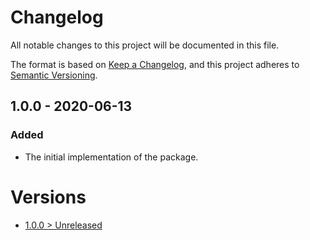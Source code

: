 # Changelog
All notable changes to this project will be documented in this file.

The format is based on [Keep a Changelog](https://keepachangelog.com/en/1.0.0/),
and this project adheres to [Semantic Versioning](https://semver.org/spec/v2.0.0.html).

## 1.0.0 - 2020-06-13

### Added
- The initial implementation of the package.

# Versions
- [1.0.0 > Unreleased](https://github.com/ulrack/invocation-extension/compare/1.0.0...HEAD)
